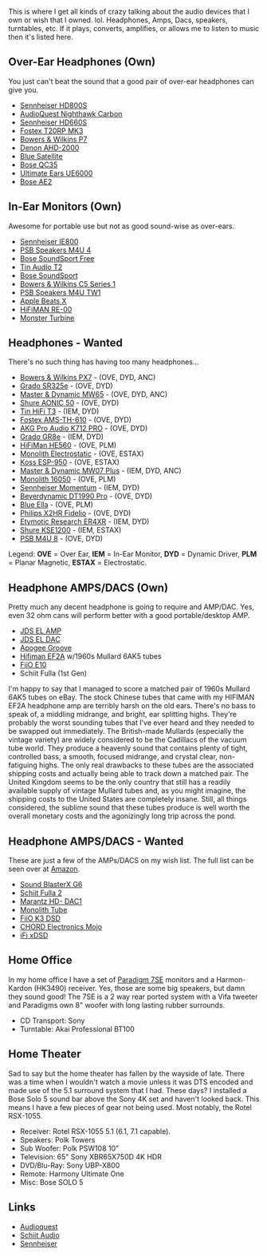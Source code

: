 This is where I get all kinds of crazy talking about the audio devices that I own or wish that I owned. lol. Headphones, Amps, Dacs, speakers, turntables, etc. If it plays, converts, amplifies, or allows me to listen to music then it's listed here. 

## Over-Ear Headphones (Own)

You just can't beat the sound that a good pair of over-ear headphones can give you.

- [Sennheiser HD800S](https://amzn.to/2SDc9Kp)
- [AudioQuest Nighthawk Carbon](https://amzn.to/2N10Me6)
- [Sennheiser HD660S](https://amzn.to/2OVGWAt)
- [Fostex T20RP MK3](https://amzn.to/2OUOm7d)
- [Bowers & Wilkins P7](https://amzn.to/2r6g9rT)
- [Denon AHD-2000](https://amzn.to/2TqBSYp)
- [Blue Satellite](https://amzn.to/2qVaAfC)
- [Bose QC35](https://amzn.to/2OV1JE4)
- [Ultimate Ears UE6000](https://amzn.to/2TsVCKS)
- [Bose AE2](https://amzn.to/2Ttoa7b)

## In-Ear Monitors (Own)

Awesome for portable use but not as good sound-wise as over-ears.

- [Sennheiser IE800](https://amzn.to/2DBtlw1)
- [PSB Speakers M4U 4](https://amzn.to/2DOi78p)
- [Bose SoundSport Free](https://amzn.to/2Tt12FI)
- [Tin Audio T2](https://amzn.to/2OWcUMT)
- [Bose SoundSport](https://amzn.to/2PJYa94)
- [Bowers & Wilkins C5 Series 1](https://amzn.to/2DPwsBt)
- [PSB Speakers M4U TW1](https://amzn.to/2TCcnDA)
- [Apple Beats X](https://amzn.to/2ziVQvO)
- [HiFiMAN RE-00](https://www.head-fi.org/showcase/hifiman-re-00.21896/)
- [Monster Turbine](https://www.cnet.com/reviews/monster-turbine-review/)

## Headphones - Wanted

There's no such thing has having too many headphones...

- [Bowers & Wilkins PX7](https://amzn.to/2Kx59xf) - (OVE, DYD, ANC)
- [Grado SR325e](https://gradolabs.com/headphones/prestige-series/item/5-sr325e) - (OVE, DYD)
- [Master & Dynamic MW65](https://amzn.to/2S6jncF) - (OVE, DYD, ANC)
- [Shure AONIC 50](https://amzn.to/2zuRu7I) - (OVE, DYD)
- [Tin HiFi T3](https://amzn.to/2xXNCf0) - (IEM, DYD)
- [Fostex AMS-TH-610](https://amzn.to/2SkhLtH) - (OVE, DYD)
- [AKG Pro Audio K712 PRO](https://amzn.to/2GJW9pw) - (OVE, DYD)
- [Grado GR8e](https://amzn.to/2GKd0bP) - (IEM, DYD)
- [HiFiMan HE560](http://hifiman.com/products/detail/167) - (OVE, PLM)
- [Monolith Electrostatic](https://amzn.to/2Q6PA4s) - (OVE, ESTAX)
- [Koss ESP-950](https://amzn.to/2rno44d) - (OVE, ESTAX)
- [Master & Dynamic MW07 Plus](https://amzn.to/3cKpcUR) - (IEM, DYD, ANC)
- [Monolith 16050](https://amzn.to/2KMevnX) - (OVE, PLM)
- [Sennheiser Momentum](https://amzn.to/2OXS4gp) - (IEM, DYD)
- [Beyerdynamic DT1990 Pro](https://amzn.to/2PdjnDd) - (OVE, DYD)
- [Blue Ella](https://amzn.to/2E7SSyi) - (OVE, PLM)
- [Philips X2HR Fidelio](https://amzn.to/2SkY9FC) - (OVE, DYD)
- [Etymotic Research ER4XR](https://amzn.to/2KJkie5) - (IEM, DYD)
- [Shure KSE1200](https://amzn.to/2SkeQ3S) - (IEM, ESTAX)
- [PSB M4U 8](https://amzn.to/2OVOG5k) - (OVE, DYD)

Legend: **OVE** = Over Ear, **IEM** = In-Ear Monitor, **DYD** = Dynamic Driver, **PLM** = Planar Magnetic, **ESTAX** = Electrostatic.

## Headphone AMPS/DACS (Own)

Pretty much any decent headphone is going to require and AMP/DAC. Yes, even 32 ohm cans will perform better with a good portable/desktop AMP.

- [JDS EL AMP](https://jdslabs.com/product/el-amp/)
- [JDS EL DAC](https://jdslabs.com/product/el-dac/)
- [Apogee Groove](https://amzn.to/2TwkJMT)
- [Hifiman EF2A](https://amzn.to/2TxrGx5) w/1960s Mullard 6AK5 tubes  
- [FiiO E10](https://amzn.to/2E79SEO)
- Schiit Fulla (1st Gen)

I'm happy to say that I managed to score a matched pair of 1960s Mullard 6AK5 tubes on eBay. The stock Chinese tubes that came with my HIFIMAN EF2A headphone amp are terribly harsh on the old ears. There's no bass to speak of, a middling midrange, and bright, ear splitting highs. They're probably the worst sounding tubes that I've ever heard and they needed to be swapped out immediately. The British-made Mullards (especially the vintage variety) are widely considered to be the Cadillacs of the vacuum tube world. They produce a heavenly sound that contains plenty of tight, controlled bass, a smooth, focused midrange, and crystal clear, non-fatiguing highs. The only real drawbacks to these tubes are the associated shipping costs and actually being able to track down a matched pair. The United Kingdom seems to be the only country that still has a readily available supply of vintage Mullard tubes and, as you might imagine, the shipping costs to the United States are completely insane. Still, all things considered, the sublime sound that these tubes produce is well worth the overall monetary costs and the agonizingly long trip across the pond.

## Headphone AMPS/DACS - Wanted

These are just a few of the AMPs/DACS on my wish list. The full list can be seen over at [Amazon]( http://a.co/jaL3p1K).

- [Sound BlasterX G6](https://amzn.to/2yELEQG)
- [Schiit Fulla 2](https://amzn.to/2QI6AO6)
- [Marantz HD- DAC1](https://amzn.to/2GjjWwn)
- [Monolith Tube](https://amzn.to/2LqQoMh)
- [FiiO K3 DSD](https://amzn.to/2rtYz0X)
- [CHORD Electronics Mojo](https://amzn.to/2S63Maq)
- [iFi xDSD](https://amzn.to/2E6J9If)

## Home Office

In my home office I have a set of [Paradigm 7SE](https://www.paradigm.com/products-hidden/model=performance-3se/page=specs) monitors and a Harmon-Kardon (HK3490) receiver. Yes, those are some big speakers, but damn they sound good! The 7SE is a 2 way rear ported system with a Vifa tweeter and Paradigms own 8" woofer with long lasting rubber surrounds. 

- CD Transport: Sony
- Turntable: Akai Professional BT100

## Home Theater

Sad to say but the home theater has fallen by the wayside of late. There was a time when I wouldn't watch a movie unless it was DTS encoded and made use of the 5.1 surround system that I had. These days? I installed a Bose Solo 5 sound bar above the Sony 4K set and haven't looked back. This means I have a few pieces of gear not being used. Most notably, the Rotel RSX-1055. 

- Receiver: Rotel RSX-1055 5.1 (6.1, 7.1 capable).
- Speakers: Polk Towers
- Sub Woofer: Polk PSW108 10”
- Television: 65" Sony XBR65X750D 4K HDR
- DVD/Blu-Ray: Sony UBP-X800
- Remote: Harmony Ultimate One
- Misc: Bose SOLO 5

## Links

- [Audioquest](https://www.audioquest.com)
- [Schiit Audio](https://www.schiit.com/)
- [Sennheiser](https://en-us.sennheiser.com)

